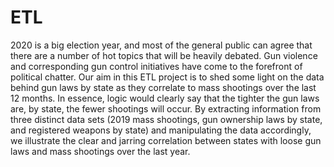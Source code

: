 # ETL

2020 is a big election year, and most of the general public can agree that there are a number of hot topics that will be heavily debated. Gun violence and corresponding gun control initiatives have come to the forefront of political chatter. Our aim in this ETL project is to shed some light on the data behind gun laws by state as they correlate to mass shootings over the last 12 months. In essence, logic would clearly say that the tighter the gun laws are, by state, the fewer shootings will occur. By extracting information from three distinct data sets (2019 mass shootings, gun ownership laws by state, and registered weapons by state) and manipulating the data accordingly, we illustrate the clear and jarring correlation between states with loose gun laws and mass shootings over the last year. 
